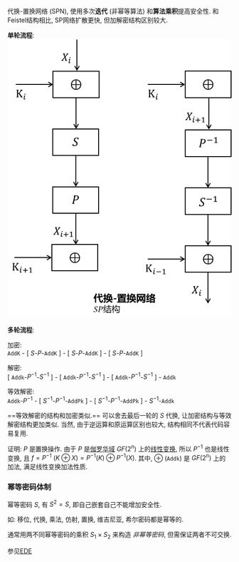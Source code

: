 代换-置换网络 (SPN), 使用多次**迭代** (非幂等算法) 和**算法乘积**提高安全性. 和Feistel结构相比, SP网络扩散更快, 但加解密结构区别较大.

**单轮流程**:
![|300](../../../attach/Pasted%20image%2020230607124629.png)

**多轮流程**:

加密:  
`AddK` - \[ $S$-$P$-`AddK` \] - \[ $S$-$P$-`AddK` \] - \[ $S$-$P$-`AddK` \]

解密:  
\[ `Addk`-$P^{-1}$-$S^{-1}$ \] - \[ `Addk`-$P^{-1}$-$S^{-1}$ \] - \[ `Addk`-$P^{-1}$-$S^{-1}$ \] - `Addk`

等效解密:  
`Addk`-$P^{-1}$ - \[ $S^{-1}$-$P^{-1}$-`AddPk` \] - \[ $S^{-1}$-$P^{-1}$-`AddPk` \] - $S^{-1}$-`Addk`

==等效解密的结构和加密类似.== 可以舍去最后一轮的 $S$ 代换, 让加密结构与等效解密结构更加类似. 当然, 由于逆运算和原运算区别也较大, 结构相同不代表代码容易复用.

证明: $P$ 是置换操作. 由于 $P$ 是[伽罗华域](../../../高等代数/伽罗华域.md) $GF(2^{n})$ 上的[线性变换](../../../线性代数/线性变换.md), 所以 $P^{-1}$ 也是线性变换,  且 $f=P^{-1}\ (K\oplus X)=P^{-1}(K)\oplus P^{-1}(X)$. 其中, $\oplus$ (`Addk`) 是 $GF(2^{n})$ 上的加法, 满足线性变换加法性质.

### 幂等密码体制

幂等密码 $S$, 有 $S^{2}=S$, 即自己嵌套自己不能增加安全性.

如: 移位, 代换, 乘法, 仿射, 置换, 维吉尼亚, 希尔密码都是幂等的. 

通常用两不同幂等密码的乘积 $S_{1}\times S_{2}$ 来构造 *非幂等密码*, 但需保证两者不可交换.

参见[EDE](../Feistel-结构/EDE.md)